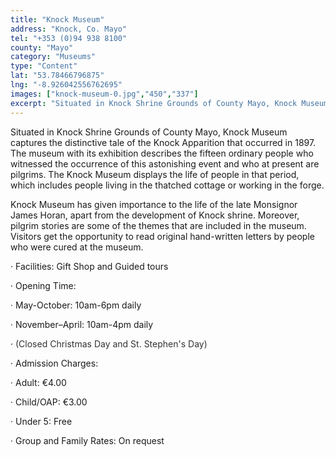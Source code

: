 ```yaml
---
title: "Knock Museum"
address: "Knock, Co. Mayo"
tel: "+353 (0)94 938 8100"
county: "Mayo"
category: "Museums"
type: "Content"
lat: "53.78466796875"
lng: "-8.926042556762695"
images: ["knock-museum-0.jpg","450","337"]
excerpt: "Situated in Knock Shrine Grounds of County Mayo, Knock Museum captures the distinctive tale of the Knock Apparition that occurred in 1897. The museum..."
---
```

<p>Situated in Knock Shrine Grounds of County Mayo, Knock Museum captures the distinctive tale of the Knock Apparition that occurred in 1897. The museum with its exhibition describes the fifteen ordinary people who witnessed the occurrence of this astonishing event and who at present are pilgrims. The Knock Museum displays the life of people in that period, which includes people living in the thatched cottage or working in the forge. </p>  
    <p>Knock Museum has given importance to the life of the late Monsignor James Horan, apart from the development of Knock shrine. Moreover, pilgrim stories are some of the themes that are included in the museum. Visitors get the opportunity to read original hand-written letters by people who were cured at the museum. </p>  
    <p>&middot;         Facilities: Gift Shop and Guided tours</p> 
    <p>&middot;         Opening Time: </p> 
    <p><span style="color:#333333">&middot;          </span>May-October: 10am-6pm daily </p> 
    <p><span style="color:#333333">&middot;          </span>November&ndash;April: 10am-4pm daily </p> 
    <p>&middot;          <span style="color:#333333">(Closed Christmas Day and St. Stephen's Day)</span> </p> 
    <p>&middot;         Admission Charges: </p> 
    <p><span style="color:#333333">&middot;          </span>Adult: &euro;4.00</p> 
    <p><span style="color:#333333">&middot;          </span>Child/OAP: &euro;3.00</p> 
    <p><span style="color:#333333">&middot;          </span>Under 5: Free</p> 
    <p><span style="color:#333333">&middot;          </span>Group and Family Rates: On request</p>